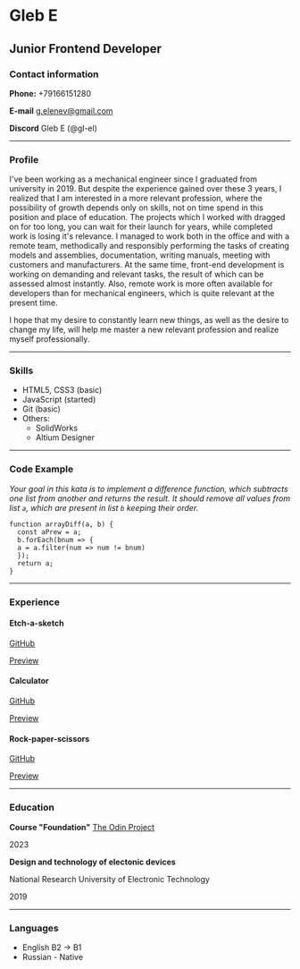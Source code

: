 # Gleb E

## Junior Frontend Developer

### Contact information
**Phone:** +79166151280

**E-mail** g.elenev@gmail.com

**Discord** Gleb E (@gl-el)

---
### Profile
I've been working as a mechanical engineer since I graduated from university in 2019.
But despite the experience gained over these 3 years, I realized that I am interested in a more relevant profession, where the possibility of growth depends only on skills, not on time spend in this position and place of education.
The projects which I worked with dragged on for too long, you can wait for their launch for years, while completed work is losing it's relevance.
I managed to work both in the office and with a remote team, methodically and responsibly performing the tasks of creating models and assemblies, documentation, writing manuals, meeting with customers and manufacturers. At the same time, front-end development is working on demanding and relevant tasks, the result of which can be assessed almost instantly.
Also, remote work is more often available for developers than for mechanical engineers, which is quite relevant at the present time.

I hope that my desire to constantly learn new things, as well as the desire to change my life, will help me master a new relevant profession and realize myself professionally.

---
### Skills
* HTML5, CSS3 (basic)
* JavaScript (started)
* Git (basic)
* Others:
    + SolidWorks
    + Altium Designer
---
### Code Example
*Your goal in this kata is to implement a difference function, which subtracts one list from another and returns the result. It should remove all values from list `a`, which are present in list `b` keeping their order.*
```
function arrayDiff(a, b) {
  const aPrew = a;
  b.forEach(bnum => {
  a = a.filter(num => num != bnum)
  });
  return a;
}
```
---
### Experience
#### Etch-a-sketch
[GitHub](https://github.com/gl-el/etch-a-sketch)

[Preview](https://gl-el.github.io/etch-a-sketch/)


#### Calculator
[GitHub](https://github.com/gl-el/calculator)

[Preview](https://gl-el.github.io/calculator/)


#### Rock-paper-scissors
[GitHub](https://github.com/gl-el/rock-paper-scissors)

[Preview](https://gl-el.github.io/rock-paper-scissors/)

---
### Education
**Course "Foundation"**
[The Odin Project](https://www.theodinproject.com/paths/foundations/courses/foundations)

2023


**Design and technology of electonic devices**

National Research University of Electronic Technology

2019

---
### Languages
* English B2 -> B1
* Russian - Native
